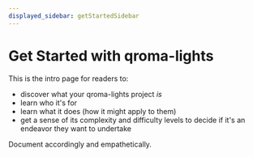 ```yaml
---
displayed_sidebar: getStartedSidebar
---
```


# Get Started with qroma-lights

This is the intro page for readers to:
* discover what your qroma-lights project _is_
* learn who it's for 
* learn what it does (how it might apply to them)
* get a sense of its complexity and difficulty levels to decide if it's an endeavor they want to undertake

Document accordingly and empathetically.